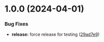 # 1.0.0 (2024-04-01)


### Bug Fixes

* **release:** force release for testing ([29ad7e9](https://github.com/ThinAirThings/air-nnb/commit/29ad7e9a081a4aa159be5e5d2937aec58c2e4d7d))
